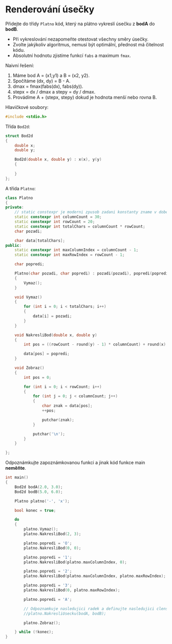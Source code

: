 # Renderování úsečky

Přidejte do třídy `Platno` kód, který na plátno vykreslí úsečku z **bodA** do **bodB**. 

- Při vykreslování nezapomeňte otestovat všechny směry úsečky.
- Zvolte jakýkoliv algoritmus, nemusí být optimální, přednost má čitelnost kódu.
- Absolutní hodnotu zjistíme funkcí `fabs` a maximum `fmax`.

Naivní řešení:
1) Máme bod A = (x1,y1) a B = (x2, y2).
2) Spočítáme (dx, dy) = B - A.
3) dmax = fmax(fabs(dx), fabs(dy)).
4) stepx = dx / dmax a stepy = dy / dmax.
5) Provádíme A + (stepx, stepy) dokud je hodnota menší nebo rovna B.

Hlavičkové soubory:
```cpp
#include <stdio.h>
```

Třída `Bod2d`:

```cpp
struct Bod2d
{
	double x;
	double y;

	Bod2d(double x, double y) : x(x), y(y)
	{
	
	}
};
```


A třída `Platno`:

```cpp
class Platno
{
private:
	// static constexpr je moderni zpusob zadani konstanty zname v dobe prekladu
	static constexpr int columnCount = 30;
	static constexpr int rowCount = 20;
	static constexpr int totalChars = columnCount * rowCount;
	char pozadi;

	char data[totalChars];
public:
	static constexpr int maxColumnIndex = columnCount - 1;
	static constexpr int maxRowIndex = rowCount - 1;

	char popredi;

	Platno(char pozadi, char popredi) : pozadi(pozadi), popredi(popredi), data{ 0 }
	{
		Vymaz();
	}

	void Vymaz()
	{
		for (int i = 0; i < totalChars; i++)
		{
			data[i] = pozadi;
		}
	}

	void NakresliBod(double x, double y)
	{
		int pos = ((rowCount - round(y) - 1) * columnCount) + round(x);

		data[pos] = popredi;
	}

	void Zobraz()
	{
		int pos = 0;

		for (int i = 0; i < rowCount; i++)
		{
			for (int j = 0; j < columnCount; j++)
			{
				char znak = data[pos];
				++pos;

				putchar(znak);
			}

			putchar('\n');
		}
	}

};
```

Odpoznámkujte zapoznámkovanou funkci a jinak kód funkce main **neměňte**.

```cpp
int main()
{
	Bod2d bodA(2.0, 3.0);
	Bod2d bodB(5.0, 6.0);

	Platno platno('-', 'x');

	bool konec = true;

	do
	{
		platno.Vymaz();
		platno.NakresliBod(2, 3);

		platno.popredi = 'O';
		platno.NakresliBod(0, 0);

		platno.popredi = '1';
		platno.NakresliBod(platno.maxColumnIndex, 0);

		platno.popredi = '2';
		platno.NakresliBod(platno.maxColumnIndex, platno.maxRowIndex);

		platno.popredi = '3';
		platno.NakresliBod(0, platno.maxRowIndex);

		platno.popredi = 'A';

		// Odpoznamkuje nasledujici radek a definujte nasledujici clenskou funkci
		//platno.NakresliUsecku(bodA, bodB);

		platno.Zobraz();

	} while (!konec);
}
```
